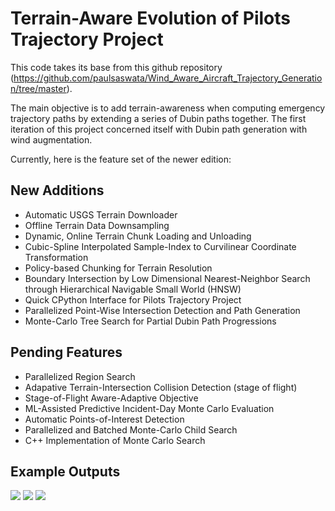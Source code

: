 # Terrain-Aware Evolution of Pilots Trajectory Project

This code takes its base from this github repository (https://github.com/paulsaswata/Wind_Aware_Aircraft_Trajectory_Generation/tree/master).

The main objective is to add terrain-awareness when computing emergency trajectory paths by extending a series of Dubin paths together. The first iteration of this project concerned itself with Dubin path generation with wind augmentation.

Currently, here is the feature set of the newer edition:

## New Additions

- Automatic USGS Terrain Downloader
- Offline Terrain Data Downsampling
- Dynamic, Online Terrain Chunk Loading and Unloading
- Cubic-Spline Interpolated Sample-Index to Curvilinear Coordinate Transformation
- Policy-based Chunking for Terrain Resolution
- Boundary Intersection by Low Dimensional Nearest-Neighbor Search through Hierarchical Navigable Small World (HNSW)
- Quick CPython Interface for Pilots Trajectory Project
- Parallelized Point-Wise Intersection Detection and Path Generation
- Monte-Carlo Tree Search for Partial Dubin Path Progressions

## Pending Features

- Parallelized Region Search
- Adapative Terrain-Intersection Collision Detection (stage of flight)
- Stage-of-Flight Aware-Adaptive Objective
- ML-Assisted Predictive Incident-Day Monte Carlo Evaluation
- Automatic Points-of-Interest Detection
- Parallelized and Batched Monte-Carlo Child Search
- C++ Implementation of Monte Carlo Search

## Example Outputs
![](https://github.com/dylansheils/PilotsPlusTerrain/blob/main/path_animation.gif)
![](https://github.com/dylansheils/PilotsPlusTerrain/blob/main/path_animation_best.gif)
![](https://github.com/dylansheils/PilotsPlusTerrain/blob/main/path_animation_quicker.gif)

  

